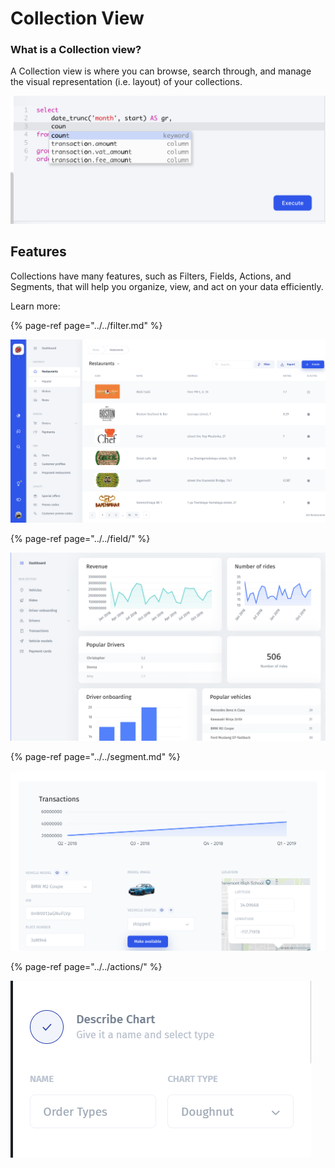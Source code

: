 # Collection View

### What is a Collection view?

A Collection view is where you can browse, search through, and manage the visual representation \(i.e. layout\) of your collections.

![](../../../.gitbook/assets/image%20%28240%29.png)

## Features

Collections have many features, such as Filters, Fields, Actions, and Segments, that will help you organize, view, and act on your data efficiently.

Learn more:

{% page-ref page="../../filter.md" %}

![](../../../.gitbook/assets/image%20%28290%29.png)

{% page-ref page="../../field/" %}

![](../../../.gitbook/assets/image%20%28222%29.png)

{% page-ref page="../../segment.md" %}

![](../../../.gitbook/assets/image%20%2860%29.png)

{% page-ref page="../../actions/" %}

![](../../../.gitbook/assets/image%20%28253%29.png)

